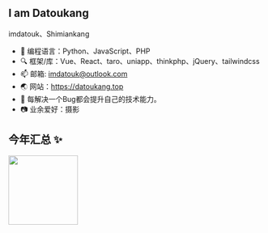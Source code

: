 ## I am Datoukang
imdatouk、Shimiankang

- 🔭 编程语言：Python、JavaScript、PHP
- 🔍 框架/库：Vue、React、taro、uniapp、thinkphp、jQuery、tailwindcss
- 📫 邮箱: imdatouk@outlook.com
- 🌏 网站：<a href="https://datoukang.top" target="_blank">https://datoukang.top</a>
- 🌱 每解决一个Bug都会提升自己的技术能力。
- 📷 业余爱好：摄影

## 今年汇总 ✨

<img height="137px" src="https://github-readme-stats.vercel.app/api?username=Shimiankang&hide_title=true&hide_border=true&show_icons=true&include_all_commits=true&line_height=21&bg_color=0,17ead9,6078ea,70a1ff&theme=graywhite&locale=cn" /><!--<img height="137px" src="https://github-readme-stats.vercel.app/api/top-langs/?username=Shimiankang&hide_title=true&hide_border=true&layout=compact&bg_color=0,42e695,3bb2b8,70a1ff&theme=graywhite&locale=cn" />-->
